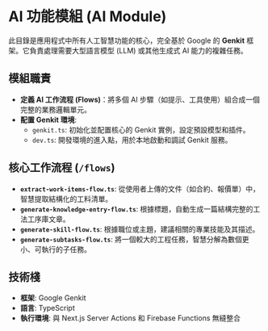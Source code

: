 # AI 功能模組 (AI Module)

此目錄是應用程式中所有人工智慧功能的核心，完全基於 Google 的 **Genkit** 框架。它負責處理需要大型語言模型 (LLM) 或其他生成式 AI 能力的複雜任務。

## 模組職責

- **定義 AI 工作流程 (Flows)**：將多個 AI 步驟（如提示、工具使用）組合成一個完整的業務邏輯單元。
- **配置 Genkit 環境**:
  - `genkit.ts`: 初始化並配置核心的 Genkit 實例，設定預設模型和插件。
  - `dev.ts`: 開發環境的進入點，用於本地啟動和調試 Genkit 服務。

## 核心工作流程 (`/flows`)

- **`extract-work-items-flow.ts`**: 從使用者上傳的文件（如合約、報價單）中，智慧提取結構化的工料清單。
- **`generate-knowledge-entry-flow.ts`**: 根據標題，自動生成一篇結構完整的工法工序庫文章。
- **`generate-skill-flow.ts`**: 根據職位或主題，建議相關的專業技能及其描述。
- **`generate-subtasks-flow.ts`**: 將一個較大的工程任務，智慧分解為數個更小、可執行的子任務。

## 技術棧

- **框架**: Google Genkit
- **語言**: TypeScript
- **執行環境**: 與 Next.js Server Actions 和 Firebase Functions 無縫整合
